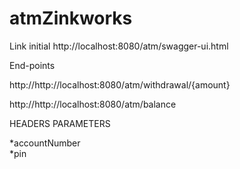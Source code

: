 # atmZinkworks

Link initial
http://localhost:8080/atm/swagger-ui.html

End-points 

http://http://localhost:8080/atm/withdrawal/{amount}

http://http://localhost:8080/atm/balance

HEADERS PARAMETERS 
  
   *accountNumber  
   *pin
  
